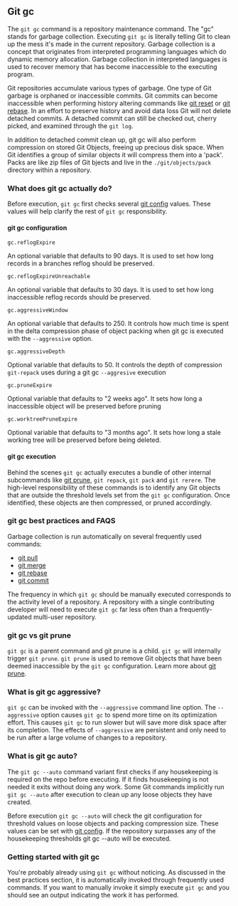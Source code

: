 ## Git gc

The `git gc` command is a repository maintenance command. The "gc" stands for garbage collection. Executing `git gc` is literally telling Git to clean up the mess it's made in the current repository. Garbage collection is a concept that originates from interpreted programming languages which do dynamic memory allocation. Garbage collection in interpreted languages is used to recover memory that has become inaccessible to the executing program.

Git repositories accumulate various types of garbage. One type of Git garbage is orphaned or inaccessible commits. Git commits can become inaccessible when performing history altering commands like [git reset](#git-reset) or [git rebase](#git-rebase). In an effort to preserve history and avoid data loss Git will not delete detached commits. A detached commit can still be checked out, cherry picked, and examined through the `git log`.

In addition to detached commit clean up, git gc will also perform compression on stored Git Objects, freeing up precious disk space. When Git identifies a group of similar objects it will compress them into a 'pack'. Packs are like zip files of Git bjects and live in the `./git/objects/pack` directory within a repository.

### What does git gc actually do?

Before execution, `git gc` first checks several [git config](#git-config) values. These values will help clarify the rest of `git gc` responsibility.

#### git gc configuration

```
gc.reflogExpire
```

An optional variable that defaults to 90 days. It is used to set how long records in a branches reflog should be preserved.

```
gc.reflogExpireUnreachable
```

An optional variable that defaults to 30 days. It is used to set how long inaccessible reflog records should be preserved.

```
gc.aggressiveWindow
```

An optional variable that defaults to 250. It controls how much time is spent in the delta compression phase of object packing when git gc is executed with the `--aggressive` option.

```
gc.aggressiveDepth
```

Optional variable that defaults to 50. It controls the depth of compression `git-repack` uses during a git gc `--aggresive` execution

```
gc.pruneExpire
```

Optional variable that defaults to "2 weeks ago". It sets how long a inaccessible object will be preserved before pruning

```
gc.worktreePruneExpire
```

Optional variable that defaults to "3 months ago". It sets how long a stale working tree will be preserved before being deleted.

#### git gc execution

Behind the scenes `git gc` actually executes a bundle of other internal subcommands like [git prune](#git-prune), `git repack`, `git pack` and `git rerere`. The high-level responsibility of these commands is to identify any Git objects that are outside the threshold levels set from the `git gc` configuration. Once identified, these objects are then compressed, or pruned accordingly.

### git gc best practices and FAQS

Garbage collection is run automatically on several frequently used commands:  
- [git pull](#making-a-pull-request)
- [git merge](#git-merge)
- [git rebase](#git-rebase)
- [git commit](#saving-changes)

The frequency in which `git gc` should be manually executed corresponds to the activity level of a repository. A repository with a single contributing developer will need to execute `git gc` far less often than a frequently-updated multi-user repository.

### git gc vs git prune

`git gc` is a parent command and git prune is a child. `git gc` will internally trigger `git prune`. `git prune` is used to remove Git objects that have been deemed inaccessible by the `git gc` configuration. Learn more about [git prune](#git-prune).

### What is git gc aggressive?

`git gc` can be invoked with the `--aggressive` command line option. The `--aggressive` option causes `git gc` to spend more time on its optimization effort. This causes `git gc` to run slower but will save more disk space after its completion. The effects of `--aggressive` are persistent and only need to be run after a large volume of changes to a repository.

### What is git gc auto?

The `git gc --auto` command variant first checks if any housekeeping is required on the repo before executing. If it finds housekeeping is not needed it exits without doing any work. Some Git commands implicitly run `git gc --auto` after execution to clean up any loose objects they have created.

Before execution `git gc --auto` will check the git configuration for threshold values on loose objects and packing compression size. These values can be set with [git config](#git-config). If the repository surpasses any of the housekeeping thresholds git gc --auto will be executed.

### Getting started with git gc

You're probably already using `git gc` without noticing. As discussed in the best practices section, it is automatically invoked through frequently used commands. If you want to manually invoke it simply execute `git gc` and you should see an output indicating the work it has performed.
